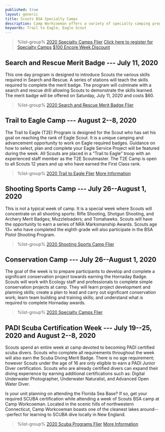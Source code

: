 ```yaml
---
published: true
layout: generic
title: Scouts BSA Specialty Camps
description: Camp Workcoeman offers a variety of specialty camping programs. Each offers unique enrichment and advancement activities.
keywords: Trail to Eagle, Eagle Scout
---
```


> %list-group%
> <a href="{{ site.url }}/pdf/2020/2020-specialty-flier.pdf" class="list-group-item">2020 Specialty Camps Flier</a>
> <a href="{{ site.url }}/boy-scouts/register/" class="list-group-item">Click here to register for Specialty Camps</a>
> <a href="{{ site.url }}/boy-scouts/fees/" class="list-group-item">$100 Encore Week Discount</a>

## Search and Rescue Merit Badge --- July 11, 2020

This one day program is designed to introduce Scouts the various skills
required in Search and Rescue. A series of stations will teach the skills
required to complete the merit badge. The program will culminate with a search
and rescue drill allowing Scouts to demonstrate the skills learned. The merit
badge will be offered on Saturday, July 11, 2020 and costs $60.

> %list-group%
> <a href="{{ site.url }}/pdf/2020/2020-sar-flier.pdf" class="list-group-item">2020 Search and Rescue Merit Badge Flier</a>

## Trail to Eagle Camp --- August 2--8, 2020

The Trail to Eagle (T2E) Program is designed for the Scout who has set his goal on reaching the rank of Eagle Scout. It is a unique camping and advancement opportunity to work on Eagle required badges. Guidance on how to select, plan and complete your Eagle Service Project will be featured during the week. All Scouts are placed in a “Trail to Eagle” troop with an experienced staff member as the T2E Scoutmaster. The T2E Camp is open to all Scouts 12 years and up who have earned the First Class rank.

> %list-group%
> <a href="{{ site.url }}/pdf/2020/2020-trail-to-eagle-flier.pdf" class="list-group-item">2020 Trail to Eagle Flier</a>
> <a href="{{ site.url }}/boy-scouts/trail-to-eagle/" class="list-group-item">More Information</a>

## Shooting Sports Camp --- July 26--August 1, 2020

This is not a typical week of camp. It is a special week where Scouts will concentrate on all shooting sports: Rifle Shooting, Shotgun Shooting, and Archery Merit Badges; Muzzleloaders; and Tomahawks. Scouts will have the opportunity to earn a series of NRA Marksmanship Awards. Scouts age 13+ who have completed the eighth grade will also participate in the BSA Pistol Shooting Program.

> %list-group%
> <a href="{{ site.url }}/pdf/2020/2020-shooting-sports-flier.pdf" class="list-group-item">2020 Shooting Sports Camp Flier</a>

## Conservation Camp --- July 26--August 1, 2020

The goal of the week is to prepare participants to develop and complete a significant conservation project towards earning the Hornaday Badge. Scouts will work with Ecology staff and professionals to complete simple conservation projects at camp. They will learn project development and planning skills; create a plan to lead and carry out significant conservation work; learn team building and training skills; and understand what is required to complete Hornaday awards.

> %list-group%
> <a href="{{ site.url }}/pdf/2020/2020-specialty-flier.pdf" class="list-group-item">2020 Specialty Camps Flier</a>

## PADI Scuba Certification Week --- July 19--25, 2020 and August 2--8, 2020

Scouts spend an entire week at camp devoted to becoming PADI certified scuba divers. Scouts who complete all requirements throughout the week will also earn the Scuba Diving Merit Badge. There is no age requirement; however Scouts under the age of 16 are only eligible to earn a PADI Junior Diver certification. Scouts who are already certified divers can expand their diving experience by earning additional certifications such as: Digital Underwater Photographer, Underwater Naturalist, and Advanced Open Water Diver.

Is your unit planning on attending the Florida Sea Base? If so, get your required SCUBA certification while attending a week of Scouts BSA camp at Camp Workcoeman. Located in the scenic hills of northwestern Connecticut, Camp Workcoeman boasts one of the cleanest lakes around---perfect for learning to SCUBA dive locally in New England.

> %list-group%
> <a href="{{ site.url }}/pdf/2020/2020-scuba-flier.pdf" class="list-group-item">2020 Scuba Programs Flier</a>
> <a href="{{ site.url }}/boy-scouts/special-programs/scuba/" class="list-group-item">More Information</a>
